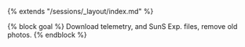 {% extends "/sessions/_layout/index.md" %}

{% block goal %}
Download telemetry, and SunS Exp. files, remove old photos.
{% endblock %}
